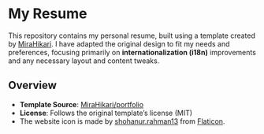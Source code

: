 # My Resume

This repository contains my personal resume, built using a template created by [MiraHikari](https://github.com/MiraHikari/portfolio). I have adapted the original design to fit my needs and preferences, focusing primarily on **internationalization (i18n)** improvements and any necessary layout and content tweaks.

## Overview

- **Template Source**: [MiraHikari/portfolio](https://github.com/MiraHikari/portfolio)
- **License**: Follows the original template’s license (MIT)
- The website icon is made by [shohanur.rahman13](https://www.flaticon.com/free-icons/geocode) from [Flaticon](https://www.flaticon.com/).
